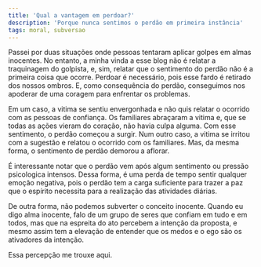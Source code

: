 ```yaml
---
title: 'Qual a vantagem em perdoar?'
description: 'Porque nunca sentimos o perdão em primeira instância'
tags: moral, subversao
---
```


Passei por duas situações onde pessoas tentaram aplicar golpes em almas inocentes.
No entanto, a minha vinda a esse blog não é relatar a traquinagem do golpista, e,
sim, relatar que o sentimento do perdão não é a primeira coisa que ocorre. Perdoar
é necessário, pois esse fardo é retirado dos nossos ombros. E, como consequência do
perdão, conseguimos nos apoderar de uma coragem para enfrentar os problemas.

Em um caso, a vitima se sentiu envergonhada e não quis relatar o ocorrido com as
pessoas de confiança. Os familiares abraçaram a vitima e, que se todas as ações
vieram do coração, não havia culpa alguma. Com esse sentimento, o perdão começou
a surgir. Num outro caso, a vitima se irritou com a sugestão e relatou o ocorrido
com os familiares. Mas, da mesma forma, o sentimento de perdão demorou a aflorar.

É interessante notar que o perdão vem após algum sentimento ou pressão psicologica
intensos. Dessa forma, é uma perda de tempo sentir qualquer emoção negativa, pois
o perdão tem a carga suficiente para trazer a paz que o espírito necessita para a
realização das atividades diárias.

De outra forma, não podemos subverter o conceito inocente. Quando eu digo alma
inocente, falo de um grupo de seres que confiam em tudo e em todos, mas que
na espreita do ato percebem a intenção da proposta, e mesmo assim tem a elevação
de entender que os medos e o ego são os ativadores da intenção.

Essa percepção me trouxe aqui.
